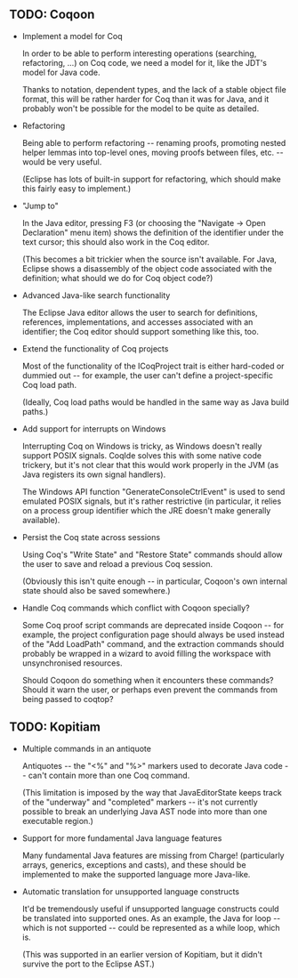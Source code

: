 TODO: Coqoon
------------

* Implement a model for Coq

  In order to be able to perform interesting operations (searching,
  refactoring, ...) on Coq code, we need a model for it, like the JDT's model
  for Java code.
  
  Thanks to notation, dependent types, and the lack of a stable object file
  format, this will be rather harder for Coq than it was for Java, and it
  probably won't be possible for the model to be quite as detailed.
  
* Refactoring

  Being able to perform refactoring -- renaming proofs, promoting nested helper
  lemmas into top-level ones, moving proofs between files, etc. -- would be
  very useful.
  
  (Eclipse has lots of built-in support for refactoring, which should make this
  fairly easy to implement.)

* "Jump to"

  In the Java editor, pressing F3 (or choosing the "Navigate -> Open
  Declaration" menu item) shows the definition of the identifier under the
  text cursor; this should also work in the Coq editor.
  
  (This becomes a bit trickier when the source isn't available. For Java,
  Eclipse shows a disassembly of the object code associated with the
  definition; what should we do for Coq object code?)

* Advanced Java-like search functionality

  The Eclipse Java editor allows the user to search for definitions,
  references, implementations, and accesses associated with an identifier; the
  Coq editor should support something like this, too.

* Extend the functionality of Coq projects

  Most of the functionality of the ICoqProject trait is either hard-coded or
  dummied out -- for example, the user can't define a project-specific Coq load
  path.
  
  (Ideally, Coq load paths would be handled in the same way as Java build
  paths.)

* Add support for interrupts on Windows

  Interrupting Coq on Windows is tricky, as Windows doesn't really support
  POSIX signals. CoqIde solves this with some native code trickery, but it's
  not clear that this would work properly in the JVM (as Java registers its own
  signal handlers).
  
  The Windows API function "GenerateConsoleCtrlEvent" is used to send emulated
  POSIX signals, but it's rather restrictive (in particular, it relies on a
  process group identifier which the JRE doesn't make generally available).

* Persist the Coq state across sessions

  Using Coq's "Write State" and "Restore State" commands should allow the user
  to save and reload a previous Coq session.
  
  (Obviously this isn't quite enough -- in particular, Coqoon's own internal
  state should also be saved somewhere.)
  
* Handle Coq commands which conflict with Coqoon specially?

  Some Coq proof script commands are deprecated inside Coqoon -- for example,
  the project configuration page should always be used instead of the "Add
  LoadPath" command, and the extraction commands should probably be wrapped in
  a wizard to avoid filling the workspace with unsynchronised resources.
  
  Should Coqoon do something when it encounters these commands? Should it warn
  the user, or perhaps even prevent the commands from being passed to coqtop?

TODO: Kopitiam
--------------

* Multiple commands in an antiquote

  Antiquotes -- the "<%" and "%>" markers used to decorate Java code -- can't
  contain more than one Coq command.
  
  (This limitation is imposed by the way that JavaEditorState keeps track of
  the "underway" and "completed" markers -- it's not currently possible to
  break an underlying Java AST node into more than one executable region.)

* Support for more fundamental Java language features

  Many fundamental Java features are missing from Charge! (particularly arrays,
  generics, exceptions and casts), and these should be implemented to make the
  supported language more Java-like.

* Automatic translation for unsupported language constructs

  It'd be tremendously useful if unsupported language constructs could be
  translated into supported ones. As an example, the Java for loop -- which
  is not supported -- could be represented as a while loop, which is.
  
  (This was supported in an earlier version of Kopitiam, but it didn't survive
  the port to the Eclipse AST.)
